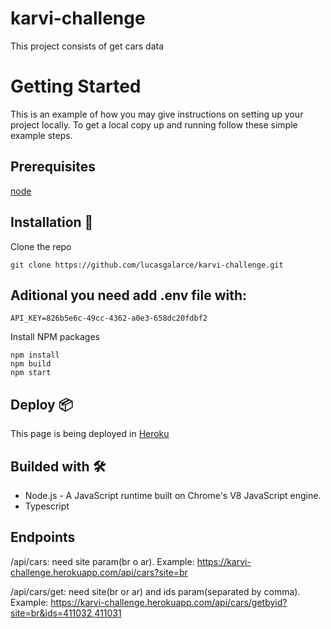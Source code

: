 # karvi-challenge

This project consists of get cars data

# Getting Started

This is an example of how you may give instructions on setting up your project locally. To get a local copy up and running follow these simple example steps.

## Prerequisites

[node](https://nodejs.org/es/)

## Installation 🔧

Clone the repo

```
git clone https://github.com/lucasgalarce/karvi-challenge.git
```

## Aditional you need add .env file with:
```
API_KEY=826b5e6c-49cc-4362-a0e3-658dc20fdbf2
```

Install NPM packages

```
npm install
npm build
npm start
```

## Deploy 📦
This page is being deployed in [Heroku](https://karvi-challenge.herokuapp.com/api/cars?site=br)

## Builded with 🛠️
* Node.js - A JavaScript runtime built on Chrome's V8 JavaScript engine.
* Typescript

## Endpoints

/api/cars: need site param(br o ar). Example: https://karvi-challenge.herokuapp.com/api/cars?site=br

/api/cars/get: need site(br or ar) and ids param(separated by comma). Example: https://karvi-challenge.herokuapp.com/api/cars/getbyid?site=br&ids=411032,411031
